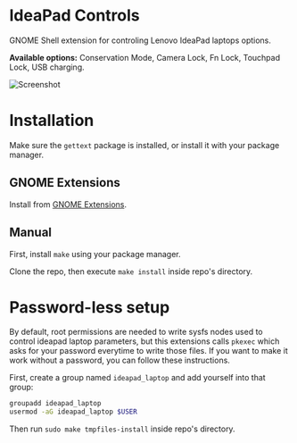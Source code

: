 # IdeaPad Controls

GNOME Shell extension for controling Lenovo IdeaPad laptops options.

**Available options:** Conservation Mode, Camera Lock, Fn Lock, Touchpad Lock, USB charging.

![Screenshot](images/tray-screenshot.png)



# Installation

Make sure the `gettext` package is installed, or install it with your package manager.

## GNOME Extensions
Install from [GNOME Extensions](https://extensions.gnome.org/extension/8007/ideapad-controls/).

## Manual

First, install `make` using your package manager.

Clone the repo, then execute `make install` inside repo's directory.


# Password-less setup

By default, root permissions are needed to write sysfs nodes used to control ideapad laptop parameters, but this extensions calls `pkexec` which asks for your password everytime to write those files. If you want to make it work without a password, you can follow these instructions.

First, create a group named `ideapad_laptop` and add yourself into that group:
```bash
groupadd ideapad_laptop
usermod -aG ideapad_laptop $USER
```

Then run `sudo make tmpfiles-install` inside repo's directory.

